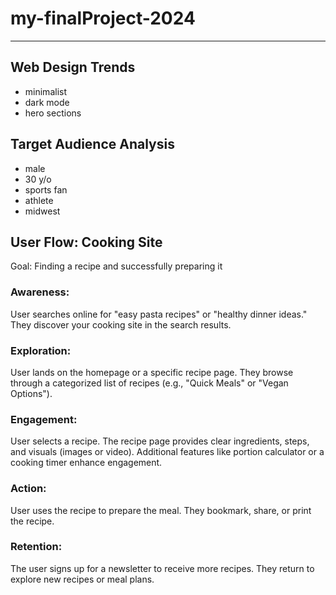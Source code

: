 # my-finalProject-2024
_______________________________________________________________________

## Web Design Trends
- minimalist
- dark mode
- hero sections
  
## Target Audience Analysis
- male
- 30 y/o
- sports fan
- athlete
- midwest

## User Flow: Cooking Site

Goal: Finding a recipe and successfully preparing it

### Awareness:
User searches online for "easy pasta recipes" or "healthy dinner ideas."
They discover your cooking site in the search results.

### Exploration:
User lands on the homepage or a specific recipe page.
They browse through a categorized list of recipes (e.g., "Quick Meals" or "Vegan Options").

### Engagement:
User selects a recipe.
The recipe page provides clear ingredients, steps, and visuals (images or video).
Additional features like portion calculator or a cooking timer enhance engagement.

### Action:
User uses the recipe to prepare the meal.
They bookmark, share, or print the recipe.

### Retention:
The user signs up for a newsletter to receive more recipes.
They return to explore new recipes or meal plans.
